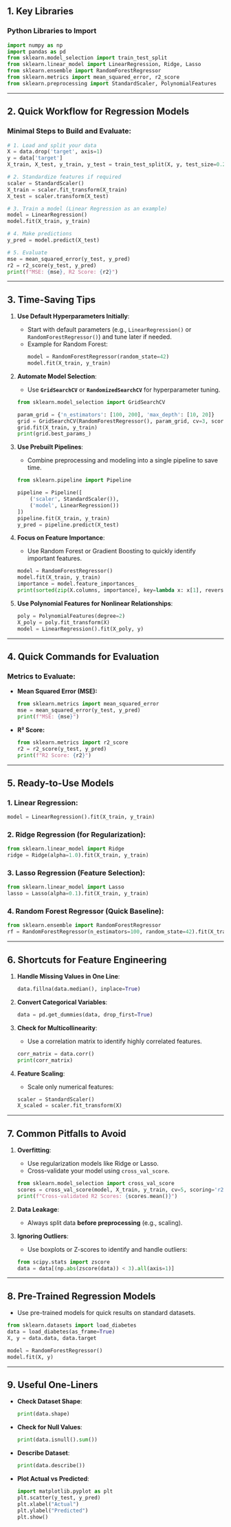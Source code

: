 ## **1. Key Libraries**
### Python Libraries to Import
```python
import numpy as np
import pandas as pd
from sklearn.model_selection import train_test_split
from sklearn.linear_model import LinearRegression, Ridge, Lasso
from sklearn.ensemble import RandomForestRegressor
from sklearn.metrics import mean_squared_error, r2_score
from sklearn.preprocessing import StandardScaler, PolynomialFeatures
```

---

## **2. Quick Workflow for Regression Models**
### Minimal Steps to Build and Evaluate:
```python
# 1. Load and split your data
X = data.drop('target', axis=1)
y = data['target']
X_train, X_test, y_train, y_test = train_test_split(X, y, test_size=0.2, random_state=42)

# 2. Standardize features if required
scaler = StandardScaler()
X_train = scaler.fit_transform(X_train)
X_test = scaler.transform(X_test)

# 3. Train a model (Linear Regression as an example)
model = LinearRegression()
model.fit(X_train, y_train)

# 4. Make predictions
y_pred = model.predict(X_test)

# 5. Evaluate
mse = mean_squared_error(y_test, y_pred)
r2 = r2_score(y_test, y_pred)
print(f"MSE: {mse}, R2 Score: {r2}")
```

---

## **3. Time-Saving Tips**
1. **Use Default Hyperparameters Initially**:
   - Start with default parameters (e.g., `LinearRegression()` or `RandomForestRegressor()`) and tune later if needed.
   - Example for Random Forest:
     ```python
     model = RandomForestRegressor(random_state=42)
     model.fit(X_train, y_train)
     ```

2. **Automate Model Selection**:
   - Use **`GridSearchCV`** or **`RandomizedSearchCV`** for hyperparameter tuning.
   ```python
   from sklearn.model_selection import GridSearchCV

   param_grid = {'n_estimators': [100, 200], 'max_depth': [10, 20]}
   grid = GridSearchCV(RandomForestRegressor(), param_grid, cv=3, scoring='r2')
   grid.fit(X_train, y_train)
   print(grid.best_params_)
   ```

3. **Use Prebuilt Pipelines**:
   - Combine preprocessing and modeling into a single pipeline to save time.
   ```python
   from sklearn.pipeline import Pipeline

   pipeline = Pipeline([
       ('scaler', StandardScaler()),
       ('model', LinearRegression())
   ])
   pipeline.fit(X_train, y_train)
   y_pred = pipeline.predict(X_test)
   ```

4. **Focus on Feature Importance**:
   - Use Random Forest or Gradient Boosting to quickly identify important features.
   ```python
   model = RandomForestRegressor()
   model.fit(X_train, y_train)
   importance = model.feature_importances_
   print(sorted(zip(X.columns, importance), key=lambda x: x[1], reverse=True))
   ```

5. **Use Polynomial Features for Nonlinear Relationships**:
   ```python
   poly = PolynomialFeatures(degree=2)
   X_poly = poly.fit_transform(X)
   model = LinearRegression().fit(X_poly, y)
   ```

---

## **4. Quick Commands for Evaluation**
### Metrics to Evaluate:
- **Mean Squared Error (MSE):**
  ```python
  from sklearn.metrics import mean_squared_error
  mse = mean_squared_error(y_test, y_pred)
  print(f"MSE: {mse}")
  ```
- **R² Score:**
  ```python
  from sklearn.metrics import r2_score
  r2 = r2_score(y_test, y_pred)
  print(f"R2 Score: {r2}")
  ```

---

## **5. Ready-to-Use Models**
### 1. Linear Regression:
```python
model = LinearRegression().fit(X_train, y_train)
```

### 2. Ridge Regression (for Regularization):
```python
from sklearn.linear_model import Ridge
ridge = Ridge(alpha=1.0).fit(X_train, y_train)
```

### 3. Lasso Regression (Feature Selection):
```python
from sklearn.linear_model import Lasso
lasso = Lasso(alpha=0.1).fit(X_train, y_train)
```

### 4. Random Forest Regressor (Quick Baseline):
```python
from sklearn.ensemble import RandomForestRegressor
rf = RandomForestRegressor(n_estimators=100, random_state=42).fit(X_train, y_train)
```

---

## **6. Shortcuts for Feature Engineering**
1. **Handle Missing Values in One Line**:
   ```python
   data.fillna(data.median(), inplace=True)
   ```

2. **Convert Categorical Variables**:
   ```python
   data = pd.get_dummies(data, drop_first=True)
   ```

3. **Check for Multicollinearity**:
   - Use a correlation matrix to identify highly correlated features.
   ```python
   corr_matrix = data.corr()
   print(corr_matrix)
   ```

4. **Feature Scaling**:
   - Scale only numerical features:
   ```python
   scaler = StandardScaler()
   X_scaled = scaler.fit_transform(X)
   ```

---

## **7. Common Pitfalls to Avoid**
1. **Overfitting**:
   - Use regularization models like Ridge or Lasso.
   - Cross-validate your model using `cross_val_score`.
   ```python
   from sklearn.model_selection import cross_val_score
   scores = cross_val_score(model, X_train, y_train, cv=5, scoring='r2')
   print(f"Cross-validated R2 Scores: {scores.mean()}")
   ```

2. **Data Leakage**:
   - Always split data **before preprocessing** (e.g., scaling).

3. **Ignoring Outliers**:
   - Use boxplots or Z-scores to identify and handle outliers:
   ```python
   from scipy.stats import zscore
   data = data[(np.abs(zscore(data)) < 3).all(axis=1)]
   ```

---

## **8. Pre-Trained Regression Models**
- Use pre-trained models for quick results on standard datasets.
```python
from sklearn.datasets import load_diabetes
data = load_diabetes(as_frame=True)
X, y = data.data, data.target

model = RandomForestRegressor()
model.fit(X, y)
```

---

## **9. Useful One-Liners**
- **Check Dataset Shape**:  
  ```python
  print(data.shape)
  ```

- **Check for Null Values**:  
  ```python
  print(data.isnull().sum())
  ```

- **Describe Dataset**:  
  ```python
  print(data.describe())
  ```

- **Plot Actual vs Predicted**:  
  ```python
  import matplotlib.pyplot as plt
  plt.scatter(y_test, y_pred)
  plt.xlabel("Actual")
  plt.ylabel("Predicted")
  plt.show()
  ```
